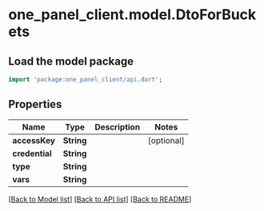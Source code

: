 # one_panel_client.model.DtoForBuckets

## Load the model package
```dart
import 'package:one_panel_client/api.dart';
```

## Properties
Name | Type | Description | Notes
------------ | ------------- | ------------- | -------------
**accessKey** | **String** |  | [optional] 
**credential** | **String** |  | 
**type** | **String** |  | 
**vars** | **String** |  | 

[[Back to Model list]](../README.md#documentation-for-models) [[Back to API list]](../README.md#documentation-for-api-endpoints) [[Back to README]](../README.md)


